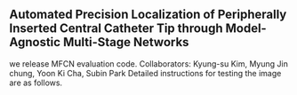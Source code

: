 ## Automated Precision Localization of Peripherally Inserted Central Catheter Tip through Model-Agnostic Multi-Stage Networks

we release MFCN evaluation code.
Collaborators: Kyung-su Kim, Myung Jin chung, Yoon Ki Cha, Subin Park
Detailed instructions for testing the image are as follows.
